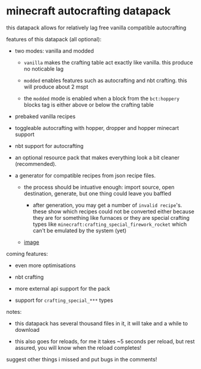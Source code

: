 # minecraft autocrafting datapack
this datapack allows for relatively lag free vanilla compatible autocrafting

features of this datapack (all optional):

- two modes: vanilla and modded

  - `vanilla` makes the crafting table act exactly like vanilla. this produce no noticable lag

  - `modded` enables features such as autocrafting and nbt crafting. this will produce about 2 mspt

  - the `modded` mode is enabled when a block from the `bct:hoppery` blocks tag is either above or below the crafting table

- prebaked vanilla recipes

- toggleable autocrafting with hopper, dropper and hopper minecart support

- nbt support for autocrafting

- an optional resource pack that makes everything look a bit cleaner (recommended).

- a generator for compatible recipes from json recipe files.
  
  - the process should be intuative enough: import source, open destination, generate, but one thing could leave you baffled
    
    - after generation, you may get a number of `invalid recipe`'s. these show which recipes could not be converted either because they are for something like furnaces or they are special crafting types like `minecraft:crafting_special_firework_rocket` which can't be emulated by the system (yet)
 
  - [image](https://i.imgur.com/LIrYJFb.png)


coming features:

- even more optimisations

- nbt crafting

- more external api support for the pack
 
- support for `crafting_special_***` types

notes:

- this datapack has several thousand files in it, it will take and a while to download

- this also goes for reloads, for me it takes ~5 seconds per reload, but rest assured, you will know when the reload completes!


suggest other things i missed and put bugs in the comments!